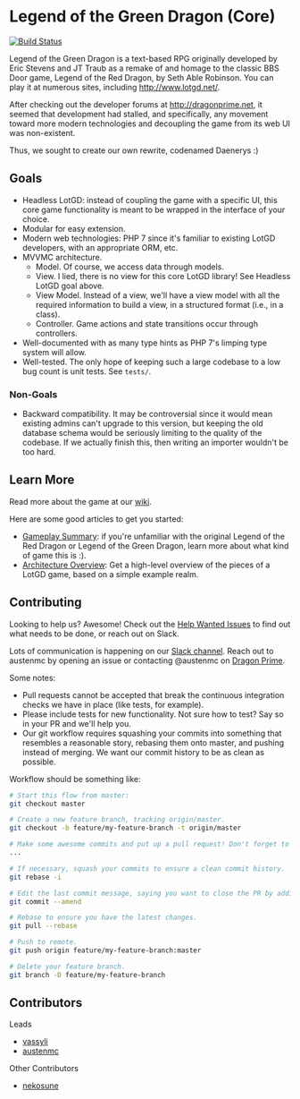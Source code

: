 # Legend of the Green Dragon (Core)

[![Build Status](https://travis-ci.org/lotgd/core.svg?branch=master)](https://travis-ci.org/lotgd/core)

Legend of the Green Dragon is a text-based RPG originally developed by Eric Stevens and JT Traub as a remake of and homage to the classic BBS Door game,
Legend of the Red Dragon, by Seth Able Robinson. You can play it at numerous sites, including http://www.lotgd.net/.

After checking out the developer forums at http://dragonprime.net, it seemed that development had stalled, and specifically,
any movement toward more modern technologies and decoupling the game from its web UI was non-existent.

Thus, we sought to create our own rewrite, codenamed Daenerys :)

## Goals

* Headless LotGD: instead of coupling the game with a specific UI, this core game functionality is meant to be
wrapped in the interface of your choice.
* Modular for easy extension.
* Modern web technologies: PHP 7 since it's familiar to existing LotGD developers, with an appropriate ORM, etc.
* MVVMC architecture.
  * Model. Of course, we access data through models.
  * View. I lied, there is no view for this core LotGD library! See Headless LotGD goal above.
  * View Model. Instead of a view, we'll have a view model with all the required information to build a view, in a structured format (i.e., in a class).
  * Controller. Game actions and state transitions occur through controllers.
* Well-documented with as many type hints as PHP 7's limping type system will allow.
* Well-tested. The only hope of keeping such a large codebase to a low bug count is unit tests. See `tests/`.

### Non-Goals

* Backward compatibility. It may be controversial since it would mean existing
admins can't upgrade to this version, but keeping the old database schema would
be seriously limiting to the quality of the codebase. If we actually finish this,
then writing an importer wouldn't be too hard.

## Learn More

Read more about the game at our [wiki](https://github.com/lotgd/core/wiki).

Here are some good articles to get you started:
* [Gameplay Summary](https://github.com/lotgd/core/wiki/Gameplay-Summary): if you're unfamiliar with the original Legend of the Red Dragon or Legend of the Green Dragon, learn more about what kind of game this is :).
* [Architecture Overview](https://github.com/lotgd/core/wiki/Architecture-Overview): Get a high-level overview of the pieces of a LotGD game, based on a simple example realm.

## Contributing
Looking to help us? Awesome! Check out the [Help Wanted Issues](https://github.com/lotgd/core/labels/help%20wanted) to find out what needs to be done, or reach out on Slack.

Lots of communication is happening on our [Slack channel](http://lotgd.slack.com). Reach out to austenmc by opening an issue or contacting @austenmc on [Dragon Prime](http://dragonprime.net).

Some notes:
* Pull requests cannot be accepted that break the continuous integration checks we have in place (like tests, for example).
* Please include tests for new functionality. Not sure how to test? Say so in your PR and we'll help you.
* Our git workflow requires squashing your commits into something that resembles a reasonable story, rebasing them onto master, and pushing instead of merging. We want our commit history to be as clean as possible.

Workflow should be something like:
```bash
# Start this flow from master:
git checkout master

# Create a new feature branch, tracking origin/master.
git checkout -b feature/my-feature-branch -t origin/master

# Make some awesome commits and put up a pull request! Don't forget to push your branch to remote before creating the PR. Try something like hub (https://hub.github.com/) if you want to create PRs from the command line.
...

# If necessary, squash your commits to ensure a clean commit history.
git rebase -i

# Edit the last commit message, saying you want to close the PR by adding "closes #[PR number]" to the message.
git commit --amend

# Rebase to ensure you have the latest changes.
git pull --rebase

# Push to remote.
git push origin feature/my-feature-branch:master

# Delete your feature branch.
git branch -D feature/my-feature-branch
```

## Contributors

Leads
* [vassyli](https://github.com/vassyli)
* [austenmc](https://github.com/austenmc)

Other Contributors
* [nekosune](https://github.com/nekosune)
